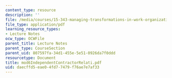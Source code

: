 ```yaml
---
content_type: resource
description: ''
file: /media/courses/15-343-managing-transformations-in-work-organizations-and-society-spring-2002/daecffd5eae04fd77479f76ae7e7af33_mod6IndependentContractorRelati.pdf
file_type: application/pdf
learning_resource_types:
- Lecture Notes
ocw_type: OCWFile
parent_title: Lecture Notes
parent_type: CourseSection
parent_uid: 807597fa-34d1-455e-5e51-0926da7f0ddd
resourcetype: Document
title: mod6IndependentContractorRelati.pdf
uid: daecffd5-eae0-4fd7-7479-f76ae7e7af33
---
```

